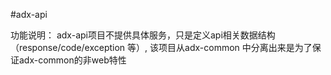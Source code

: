 #adx-api

功能说明：
adx-api项目不提供具体服务，只是定义api相关数据结构（response/code/exception 等）,
该项目从adx-common 中分离出来是为了保证adx-common的非web特性
